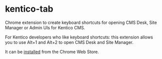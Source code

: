 # kentico-tab
Chrome extension to create keyboard shortcuts for opening CMS Desk, Site Manager or Admin UIs for Kentico CMS.

For Kentico developers who like keyboard shortcuts: this extension allows you to use Alt+1 and Alt+2 to open CMS Desk and Site Manager.

It can be [installed](https://chrome.google.com/webstore/detail/k-tab/ocamfbmhpbkbnmkhaiobjgicbhioiake) from the Chrome Web Store.